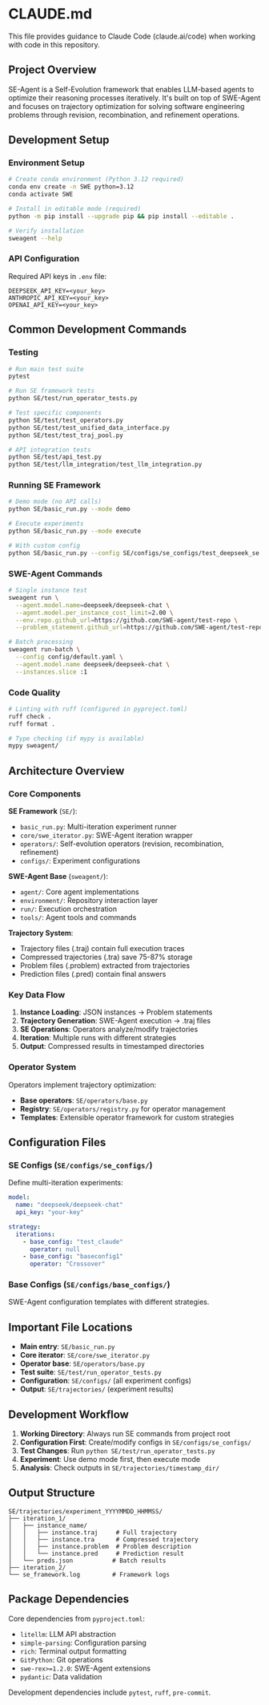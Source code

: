 # CLAUDE.md

This file provides guidance to Claude Code (claude.ai/code) when working with code in this repository.

## Project Overview

SE-Agent is a Self-Evolution framework that enables LLM-based agents to optimize their reasoning processes iteratively. It's built on top of SWE-Agent and focuses on trajectory optimization for solving software engineering problems through revision, recombination, and refinement operations.

## Development Setup

### Environment Setup
```bash
# Create conda environment (Python 3.12 required)
conda env create -n SWE python=3.12
conda activate SWE

# Install in editable mode (required)
python -m pip install --upgrade pip && pip install --editable .

# Verify installation
sweagent --help
```

### API Configuration
Required API keys in `.env` file:
```
DEEPSEEK_API_KEY=<your_key>
ANTHROPIC_API_KEY=<your_key>
OPENAI_API_KEY=<your_key>
```

## Common Development Commands

### Testing
```bash
# Run main test suite
pytest

# Run SE framework tests
python SE/test/run_operator_tests.py

# Test specific components
python SE/test/test_operators.py
python SE/test/test_unified_data_interface.py
python SE/test/test_traj_pool.py

# API integration tests
python SE/test/api_test.py
python SE/test/llm_integration/test_llm_integration.py
```

### Running SE Framework
```bash
# Demo mode (no API calls)
python SE/basic_run.py --mode demo

# Execute experiments
python SE/basic_run.py --mode execute

# With custom config
python SE/basic_run.py --config SE/configs/se_configs/test_deepseek_se.yaml --mode execute
```

### SWE-Agent Commands
```bash
# Single instance test
sweagent run \
  --agent.model.name=deepseek/deepseek-chat \
  --agent.model.per_instance_cost_limit=2.00 \
  --env.repo.github_url=https://github.com/SWE-agent/test-repo \
  --problem_statement.github_url=https://github.com/SWE-agent/test-repo/issues/1

# Batch processing
sweagent run-batch \
  --config config/default.yaml \
  --agent.model.name deepseek/deepseek-chat \
  --instances.slice :1
```

### Code Quality
```bash
# Linting with ruff (configured in pyproject.toml)
ruff check .
ruff format .

# Type checking (if mypy is available)
mypy sweagent/
```

## Architecture Overview

### Core Components

**SE Framework** (`SE/`):
- `basic_run.py`: Multi-iteration experiment runner
- `core/swe_iterator.py`: SWE-Agent iteration wrapper
- `operators/`: Self-evolution operators (revision, recombination, refinement)
- `configs/`: Experiment configurations

**SWE-Agent Base** (`sweagent/`):
- `agent/`: Core agent implementations
- `environment/`: Repository interaction layer
- `run/`: Execution orchestration
- `tools/`: Agent tools and commands

**Trajectory System**:
- Trajectory files (.traj) contain full execution traces
- Compressed trajectories (.tra) save 75-87% storage
- Problem files (.problem) extracted from trajectories
- Prediction files (.pred) contain final answers

### Key Data Flow

1. **Instance Loading**: JSON instances → Problem statements
2. **Trajectory Generation**: SWE-Agent execution → .traj files
3. **SE Operations**: Operators analyze/modify trajectories
4. **Iteration**: Multiple runs with different strategies
5. **Output**: Compressed results in timestamped directories

### Operator System

Operators implement trajectory optimization:
- **Base operators**: `SE/operators/base.py`
- **Registry**: `SE/operators/registry.py` for operator management
- **Templates**: Extensible operator framework for custom strategies

## Configuration Files

### SE Configs (`SE/configs/se_configs/`)
Define multi-iteration experiments:
```yaml
model:
  name: "deepseek/deepseek-chat"
  api_key: "your-key"

strategy:
  iterations:
    - base_config: "test_claude"
      operator: null
    - base_config: "baseconfig1" 
      operator: "Crossover"
```

### Base Configs (`SE/configs/base_configs/`)
SWE-Agent configuration templates with different strategies.

## Important File Locations

- **Main entry**: `SE/basic_run.py`
- **Core iterator**: `SE/core/swe_iterator.py`
- **Operator base**: `SE/operators/base.py`
- **Test suite**: `SE/test/run_operator_tests.py`
- **Configuration**: `SE/configs/` (all experiment configs)
- **Output**: `SE/trajectories/` (experiment results)

## Development Workflow

1. **Working Directory**: Always run SE commands from project root
2. **Configuration First**: Create/modify configs in `SE/configs/se_configs/`
3. **Test Changes**: Run `python SE/test/run_operator_tests.py`
4. **Experiment**: Use demo mode first, then execute mode
5. **Analysis**: Check outputs in `SE/trajectories/timestamp_dir/`

## Output Structure

```
SE/trajectories/experiment_YYYYMMDD_HHMMSS/
├── iteration_1/
│   ├── instance_name/
│   │   ├── instance.traj     # Full trajectory
│   │   ├── instance.tra      # Compressed trajectory  
│   │   ├── instance.problem  # Problem description
│   │   └── instance.pred     # Prediction result
│   └── preds.json           # Batch results
├── iteration_2/
└── se_framework.log         # Framework logs
```

## Package Dependencies

Core dependencies from `pyproject.toml`:
- `litellm`: LLM API abstraction
- `simple-parsing`: Configuration parsing
- `rich`: Terminal output formatting
- `GitPython`: Git operations
- `swe-rex>=1.2.0`: SWE-Agent extensions
- `pydantic`: Data validation

Development dependencies include `pytest`, `ruff`, `pre-commit`.